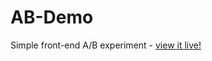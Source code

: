 # AB-Demo
Simple front-end A/B experiment - [view it live!](https://nickwinters1.github.io/AB-Demo/)
